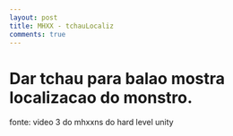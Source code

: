 ```yaml
---
layout: post
title: MHXX - tchauLocaliz
comments: true
---
```


# Dar tchau para balao mostra localizacao do monstro.

fonte: video 3 do mhxxns do hard level unity